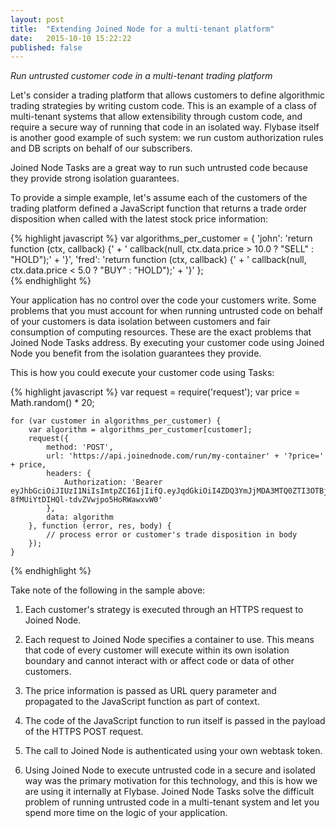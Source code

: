 ```yaml
---
layout: post
title:  "Extending Joined Node for a multi-tenant platform"
date:   2015-10-10 15:22:22
published: false
---
```


_Run untrusted customer code in a multi-tenant trading platform_

Let's consider a trading platform that allows customers to define algorithmic trading strategies by writing custom code. This is an example of a class of multi-tenant systems that allow extensibility through custom code, and require a secure way of running that code in an isolated way. Flybase itself is another good example of such system: we run custom authorization rules and DB scripts on behalf of our subscribers.

Joined Node Tasks are a great way to run such untrusted code because they provide strong isolation guarantees.

To provide a simple example, let's assume each of the customers of the trading platform defined a JavaScript function that returns a trade order disposition when called with the latest stock price information:

{% highlight javascript %}
	var algorithms_per_customer = {
	'john': 'return function (ctx, callback) {' +
		'  callback(null, ctx.data.price > 10.0 ? "SELL" : "HOLD");' +
	'}',
	'fred': 'return function (ctx, callback) {' +
		'  callback(null, ctx.data.price < 5.0 ? "BUY" : "HOLD");' +
	'}'
};     
{% endhighlight %}

Your application has no control over the code your customers write. Some problems that you must account for when running untrusted code on behalf of your customers is data isolation between customers and fair consumption of computing resources. These are the exact problems that Joined Node Tasks address. By executing your customer code using Joined Node you benefit from the isolation guarantees they provide.

This is how you could execute your customer code using Tasks:

{% highlight javascript %}
	var request = require('request');
	var price = Math.random() * 20;
	
	for (var customer in algorithms_per_customer) {
		var algorithm = algorithms_per_customer[customer];
		request({
			method: 'POST',
			url: 'https://api.joinednode.com/run/my-container' + '?price=' + price,
			headers: {
				Authorization: 'Bearer eyJhbGciOiJIUzI1NiIsImtpZCI6IjIifQ.eyJqdGkiOiI4ZDQ3YmJjMDA3MTQ0ZTI3OTBjYjlmNTZlNTNhNThhNCIsImlhdCI6MTQ0Mjc3MzA0MCwiY2EiOltdLCJkZCI6MSwidGVuIjoiL153dC1mcmVla3JhaS1tZV9jb20tWzAtMV0kLyJ9.cZbPQzO08-8fMUiYtDIHQl-tdvZVwjpo5HoRWawxvW0'
			},
			data: algorithm
		}, function (error, res, body) {
			// process error or customer's trade disposition in body
		});
	} 
{% endhighlight %}

Take note of the following in the sample above:

1. Each customer's strategy is executed through an HTTPS request to Joined Node.

2. Each request to Joined Node specifies a container to use. This means that code of every customer will execute within its own isolation boundary and cannot interact with or affect code or data of other customers.

3. The price information is passed as URL query parameter and propagated to the JavaScript function as part of context.

4. The code of the JavaScript function to run itself is passed in the payload of the HTTPS POST request.

5. The call to Joined Node is authenticated using your own webtask token.

6. Using Joined Node to execute untrusted code in a secure and isolated way was the primary motivation for this technology, and this is how we are using it internally at Flybase. Joined Node Tasks solve the difficult problem of running untrusted code in a multi-tenant system and let you spend more time on the logic of your application.